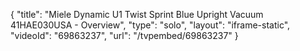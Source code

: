 {
    "title": "Miele Dynamic U1 Twist Sprint Blue Upright Vacuum 41HAE030USA - Overview",
    "type": "solo",
    "layout": "iframe-static",
    "videoId": "69863237",
    "url": "\/tvpembed\/69863237"
}